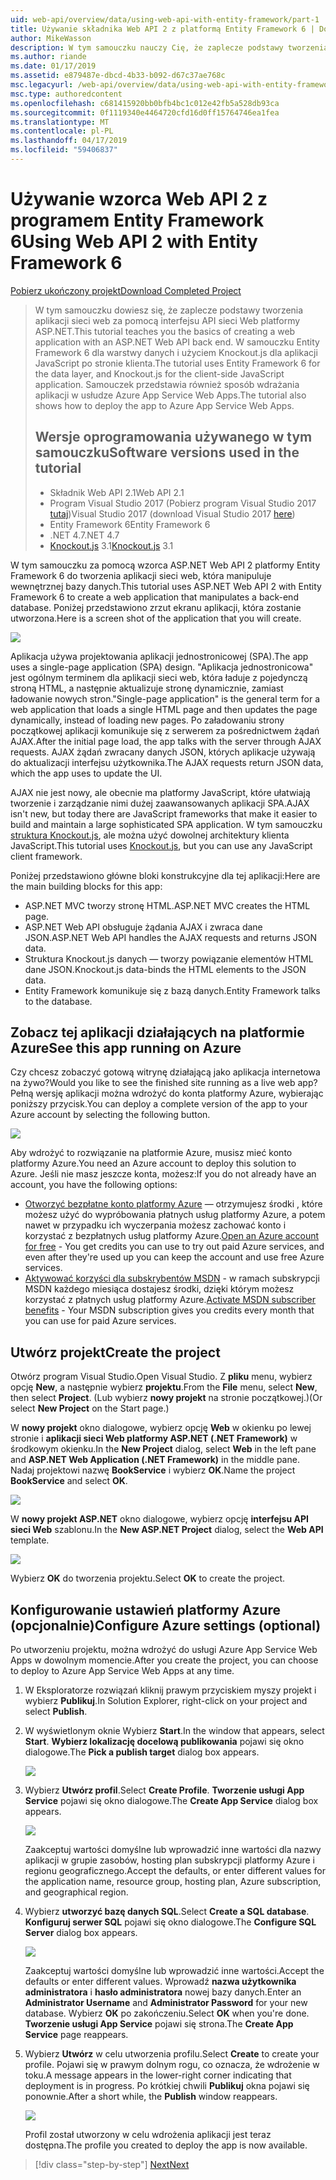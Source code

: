 ```yaml
---
uid: web-api/overview/data/using-web-api-with-entity-framework/part-1
title: Używanie składnika Web API 2 z platformą Entity Framework 6 | Dokumentacja firmy Microsoft
author: MikeWasson
description: W tym samouczku nauczy Cię, że zaplecze podstawy tworzenia aplikacji sieci web za pomocą interfejsu API sieci Web platformy ASP.NET. W tym samouczku użyto programu Entity Framework 6 dla układ danych...
ms.author: riande
ms.date: 01/17/2019
ms.assetid: e879487e-dbcd-4b33-b092-d67c37ae768c
msc.legacyurl: /web-api/overview/data/using-web-api-with-entity-framework/part-1
msc.type: authoredcontent
ms.openlocfilehash: c681415920bb0bfb4bc1c012e42fb5a528db93ca
ms.sourcegitcommit: 0f1119340e4464720cfd16d0ff15764746ea1fea
ms.translationtype: MT
ms.contentlocale: pl-PL
ms.lasthandoff: 04/17/2019
ms.locfileid: "59406837"
---
```

# <a name="using-web-api-2-with-entity-framework-6"></a><span data-ttu-id="c4311-104">Używanie wzorca Web API 2 z programem Entity Framework 6</span><span class="sxs-lookup"><span data-stu-id="c4311-104">Using Web API 2 with Entity Framework 6</span></span>


[<span data-ttu-id="c4311-105">Pobierz ukończony projekt</span><span class="sxs-lookup"><span data-stu-id="c4311-105">Download Completed Project</span></span>](https://github.com/MikeWasson/BookService)

> <span data-ttu-id="c4311-106">W tym samouczku dowiesz się, że zaplecze podstawy tworzenia aplikacji sieci web za pomocą interfejsu API sieci Web platformy ASP.NET.</span><span class="sxs-lookup"><span data-stu-id="c4311-106">This tutorial teaches you the basics of creating a web application with an ASP.NET Web API back end.</span></span> <span data-ttu-id="c4311-107">W samouczku Entity Framework 6 dla warstwy danych i użyciem Knockout.js dla aplikacji JavaScript po stronie klienta.</span><span class="sxs-lookup"><span data-stu-id="c4311-107">The tutorial uses Entity Framework 6 for the data layer, and Knockout.js for the client-side JavaScript application.</span></span> <span data-ttu-id="c4311-108">Samouczek przedstawia również sposób wdrażania aplikacji w usłudze Azure App Service Web Apps.</span><span class="sxs-lookup"><span data-stu-id="c4311-108">The tutorial also shows how to deploy the app to Azure App Service Web Apps.</span></span>
>
> ## <a name="software-versions-used-in-the-tutorial"></a><span data-ttu-id="c4311-109">Wersje oprogramowania używanego w tym samouczku</span><span class="sxs-lookup"><span data-stu-id="c4311-109">Software versions used in the tutorial</span></span>
>
> - <span data-ttu-id="c4311-110">Składnik Web API 2.1</span><span class="sxs-lookup"><span data-stu-id="c4311-110">Web API 2.1</span></span>
> - <span data-ttu-id="c4311-111">Program Visual Studio 2017 (Pobierz program Visual Studio 2017 [tutaj](https://visualstudio.microsoft.com/downloads/?utm_medium=microsoft&utm_source=docs.microsoft.com&utm_campaign=button+cta&utm_content=download+vs2017))</span><span class="sxs-lookup"><span data-stu-id="c4311-111">Visual Studio 2017 (download Visual Studio 2017 [here](https://visualstudio.microsoft.com/downloads/?utm_medium=microsoft&utm_source=docs.microsoft.com&utm_campaign=button+cta&utm_content=download+vs2017))</span></span>
> - <span data-ttu-id="c4311-112">Entity Framework 6</span><span class="sxs-lookup"><span data-stu-id="c4311-112">Entity Framework 6</span></span>
> - <span data-ttu-id="c4311-113">.NET 4.7</span><span class="sxs-lookup"><span data-stu-id="c4311-113">.NET 4.7</span></span>
> - <span data-ttu-id="c4311-114">[Knockout.js](http://knockoutjs.com/) 3.1</span><span class="sxs-lookup"><span data-stu-id="c4311-114">[Knockout.js](http://knockoutjs.com/) 3.1</span></span>

<span data-ttu-id="c4311-115">W tym samouczku za pomocą wzorca ASP.NET Web API 2 platformy Entity Framework 6 do tworzenia aplikacji sieci web, która manipuluje wewnętrznej bazy danych.</span><span class="sxs-lookup"><span data-stu-id="c4311-115">This tutorial uses ASP.NET Web API 2 with Entity Framework 6 to create a web application that manipulates a back-end database.</span></span> <span data-ttu-id="c4311-116">Poniżej przedstawiono zrzut ekranu aplikacji, która zostanie utworzona.</span><span class="sxs-lookup"><span data-stu-id="c4311-116">Here is a screen shot of the application that you will create.</span></span>

[![](part-1/_static/image2.png)](part-1/_static/image1.png)

<span data-ttu-id="c4311-117">Aplikacja używa projektowania aplikacji jednostronicowej (SPA).</span><span class="sxs-lookup"><span data-stu-id="c4311-117">The app uses a single-page application (SPA) design.</span></span> <span data-ttu-id="c4311-118">"Aplikacja jednostronicowa" jest ogólnym terminem dla aplikacji sieci web, która ładuje z pojedynczą stroną HTML, a następnie aktualizuje stronę dynamicznie, zamiast ładowanie nowych stron.</span><span class="sxs-lookup"><span data-stu-id="c4311-118">"Single-page application" is the general term for a web application that loads a single HTML page and then updates the page dynamically, instead of loading new pages.</span></span> <span data-ttu-id="c4311-119">Po załadowaniu strony początkowej aplikacji komunikuje się z serwerem za pośrednictwem żądań AJAX.</span><span class="sxs-lookup"><span data-stu-id="c4311-119">After the initial page load, the app talks with the server through AJAX requests.</span></span> <span data-ttu-id="c4311-120">AJAX żądań zwracany danych JSON, których aplikacje używają do aktualizacji interfejsu użytkownika.</span><span class="sxs-lookup"><span data-stu-id="c4311-120">The AJAX requests return JSON data, which the app uses to update the UI.</span></span>

<span data-ttu-id="c4311-121">AJAX nie jest nowy, ale obecnie ma platformy JavaScript, które ułatwiają tworzenie i zarządzanie nimi dużej zaawansowanych aplikacji SPA.</span><span class="sxs-lookup"><span data-stu-id="c4311-121">AJAX isn't new, but today there are JavaScript frameworks that make it easier to build and maintain a large sophisticated SPA application.</span></span> <span data-ttu-id="c4311-122">W tym samouczku [struktura Knockout.js](http://knockoutjs.com/), ale można użyć dowolnej architektury klienta JavaScript.</span><span class="sxs-lookup"><span data-stu-id="c4311-122">This tutorial uses [Knockout.js](http://knockoutjs.com/), but you can use any JavaScript client framework.</span></span>

<span data-ttu-id="c4311-123">Poniżej przedstawiono główne bloki konstrukcyjne dla tej aplikacji:</span><span class="sxs-lookup"><span data-stu-id="c4311-123">Here are the main building blocks for this app:</span></span>

- <span data-ttu-id="c4311-124">ASP.NET MVC tworzy stronę HTML.</span><span class="sxs-lookup"><span data-stu-id="c4311-124">ASP.NET MVC creates the HTML page.</span></span>
- <span data-ttu-id="c4311-125">ASP.NET Web API obsługuje żądania AJAX i zwraca dane JSON.</span><span class="sxs-lookup"><span data-stu-id="c4311-125">ASP.NET Web API handles the AJAX requests and returns JSON data.</span></span>
- <span data-ttu-id="c4311-126">Struktura Knockout.js danych — tworzy powiązanie elementów HTML dane JSON.</span><span class="sxs-lookup"><span data-stu-id="c4311-126">Knockout.js data-binds the HTML elements to the JSON data.</span></span>
- <span data-ttu-id="c4311-127">Entity Framework komunikuje się z bazą danych.</span><span class="sxs-lookup"><span data-stu-id="c4311-127">Entity Framework talks to the database.</span></span>

## <a name="see-this-app-running-on-azure"></a><span data-ttu-id="c4311-128">Zobacz tej aplikacji działających na platformie Azure</span><span class="sxs-lookup"><span data-stu-id="c4311-128">See this app running on Azure</span></span>

<span data-ttu-id="c4311-129">Czy chcesz zobaczyć gotową witrynę działającą jako aplikacja internetowa na żywo?</span><span class="sxs-lookup"><span data-stu-id="c4311-129">Would you like to see the finished site running as a live web app?</span></span> <span data-ttu-id="c4311-130">Pełną wersję aplikacji można wdrożyć do konta platformy Azure, wybierając poniższy przycisk.</span><span class="sxs-lookup"><span data-stu-id="c4311-130">You can deploy a complete version of the app to your Azure account by selecting the following button.</span></span>

[![](http://azuredeploy.net/deploybutton.png)](https://azuredeploy.net/?WT.mc_id=deploy_azure_aspnet&repository=https://github.com/tfitzmac/BookService)

<span data-ttu-id="c4311-131">Aby wdrożyć to rozwiązanie na platformie Azure, musisz mieć konto platformy Azure.</span><span class="sxs-lookup"><span data-stu-id="c4311-131">You need an Azure account to deploy this solution to Azure.</span></span> <span data-ttu-id="c4311-132">Jeśli nie masz jeszcze konta, możesz:</span><span class="sxs-lookup"><span data-stu-id="c4311-132">If you do not already have an account, you have the following options:</span></span>

- <span data-ttu-id="c4311-133">[Otworzyć bezpłatne konto platformy Azure](https://azure.microsoft.com/pricing/free-trial/?WT.mc_id=A443DD604) — otrzymujesz środki , które możesz użyć do wypróbowania płatnych usług platformy Azure, a potem nawet w przypadku ich wyczerpania możesz zachować konto i korzystać z bezpłatnych usług platformy Azure.</span><span class="sxs-lookup"><span data-stu-id="c4311-133">[Open an Azure account for free](https://azure.microsoft.com/pricing/free-trial/?WT.mc_id=A443DD604) - You get credits you can use to try out paid Azure services, and even after they're used up you can keep the account and use free Azure services.</span></span>
- <span data-ttu-id="c4311-134">[Aktywować korzyści dla subskrybentów MSDN](https://azure.microsoft.com/pricing/member-offers/msdn-benefits-details/?WT.mc_id=A443DD604) - w ramach subskrypcji MSDN każdego miesiąca dostajesz środki, dzięki którym możesz korzystać z płatnych usług platformy Azure.</span><span class="sxs-lookup"><span data-stu-id="c4311-134">[Activate MSDN subscriber benefits](https://azure.microsoft.com/pricing/member-offers/msdn-benefits-details/?WT.mc_id=A443DD604) - Your MSDN subscription gives you credits every month that you can use for paid Azure services.</span></span>

## <a name="create-the-project"></a><span data-ttu-id="c4311-135">Utwórz projekt</span><span class="sxs-lookup"><span data-stu-id="c4311-135">Create the project</span></span>

<span data-ttu-id="c4311-136">Otwórz program Visual Studio.</span><span class="sxs-lookup"><span data-stu-id="c4311-136">Open Visual Studio.</span></span> <span data-ttu-id="c4311-137">Z **pliku** menu, wybierz opcję **New**, a następnie wybierz **projektu**.</span><span class="sxs-lookup"><span data-stu-id="c4311-137">From the **File** menu, select **New**, then select **Project**.</span></span> <span data-ttu-id="c4311-138">(Lub wybierz **nowy projekt** na stronie początkowej.)</span><span class="sxs-lookup"><span data-stu-id="c4311-138">(Or select **New Project** on the Start page.)</span></span>

<span data-ttu-id="c4311-139">W **nowy projekt** okno dialogowe, wybierz opcję **Web** w okienku po lewej stronie i **aplikacji sieci Web platformy ASP.NET (.NET Framework)** w środkowym okienku.</span><span class="sxs-lookup"><span data-stu-id="c4311-139">In the **New Project** dialog, select **Web** in the left pane and **ASP.NET Web Application (.NET Framework)** in the middle pane.</span></span> <span data-ttu-id="c4311-140">Nadaj projektowi nazwę **BookService** i wybierz **OK**.</span><span class="sxs-lookup"><span data-stu-id="c4311-140">Name the project **BookService** and select **OK**.</span></span>

[![](part-1/_static/image11.png)](part-1/_static/image11.png)

<span data-ttu-id="c4311-141">W **nowy projekt ASP.NET** okno dialogowe, wybierz opcję **interfejsu API sieci Web** szablonu.</span><span class="sxs-lookup"><span data-stu-id="c4311-141">In the **New ASP.NET Project** dialog, select the **Web API** template.</span></span>

[![](part-1/_static/image12.png)](part-1/_static/image12.png)


<span data-ttu-id="c4311-142">Wybierz **OK** do tworzenia projektu.</span><span class="sxs-lookup"><span data-stu-id="c4311-142">Select **OK** to create the project.</span></span>

## <a name="configure-azure-settings-optional"></a><span data-ttu-id="c4311-143">Konfigurowanie ustawień platformy Azure (opcjonalnie)</span><span class="sxs-lookup"><span data-stu-id="c4311-143">Configure Azure settings (optional)</span></span>

<span data-ttu-id="c4311-144">Po utworzeniu projektu, można wdrożyć do usługi Azure App Service Web Apps w dowolnym momencie.</span><span class="sxs-lookup"><span data-stu-id="c4311-144">After you create the project, you can choose to deploy to Azure App Service Web Apps at any time.</span></span> 

1. <span data-ttu-id="c4311-145">W Eksploratorze rozwiązań kliknij prawym przyciskiem myszy projekt i wybierz **Publikuj**.</span><span class="sxs-lookup"><span data-stu-id="c4311-145">In Solution Explorer, right-click on your project and select **Publish**.</span></span>

2. <span data-ttu-id="c4311-146">W wyświetlonym oknie Wybierz **Start**.</span><span class="sxs-lookup"><span data-stu-id="c4311-146">In the window that appears, select **Start**.</span></span> <span data-ttu-id="c4311-147">**Wybierz lokalizację docelową publikowania** pojawi się okno dialogowe.</span><span class="sxs-lookup"><span data-stu-id="c4311-147">The **Pick a publish target** dialog box appears.</span></span>

   [![](part-1/_static/image14.png)](part-1/_static/image14.png)

3. <span data-ttu-id="c4311-148">Wybierz **Utwórz profil**.</span><span class="sxs-lookup"><span data-stu-id="c4311-148">Select **Create Profile**.</span></span> <span data-ttu-id="c4311-149">**Tworzenie usługi App Service** pojawi się okno dialogowe.</span><span class="sxs-lookup"><span data-stu-id="c4311-149">The **Create App Service** dialog box appears.</span></span>

   [![](part-1/_static/image15.png)](part-1/_static/image15.png)

   <span data-ttu-id="c4311-150">Zaakceptuj wartości domyślne lub wprowadzić inne wartości dla nazwy aplikacji w grupie zasobów, hosting plan subskrypcji platformy Azure i regionu geograficznego.</span><span class="sxs-lookup"><span data-stu-id="c4311-150">Accept the defaults, or enter different values for the application name, resource group, hosting plan, Azure subscription, and geographical region.</span></span> 

4. <span data-ttu-id="c4311-151">Wybierz **utworzyć bazę danych SQL**.</span><span class="sxs-lookup"><span data-stu-id="c4311-151">Select **Create a SQL database**.</span></span> <span data-ttu-id="c4311-152">**Konfiguruj serwer SQL** pojawi się okno dialogowe.</span><span class="sxs-lookup"><span data-stu-id="c4311-152">The **Configure SQL Server** dialog box appears.</span></span> 

   [![](part-1/_static/image16.png)](part-1/_static/image16.png)

   <span data-ttu-id="c4311-153">Zaakceptuj wartości domyślne lub wprowadzić inne wartości.</span><span class="sxs-lookup"><span data-stu-id="c4311-153">Accept the defaults or enter different values.</span></span> <span data-ttu-id="c4311-154">Wprowadź **nazwa użytkownika administratora** i **hasło administratora** nowej bazy danych.</span><span class="sxs-lookup"><span data-stu-id="c4311-154">Enter an **Administrator Username** and **Administrator Password** for your new database.</span></span> <span data-ttu-id="c4311-155">Wybierz **OK** po zakończeniu.</span><span class="sxs-lookup"><span data-stu-id="c4311-155">Select **OK** when you're done.</span></span> <span data-ttu-id="c4311-156">**Tworzenie usługi App Service** pojawi się strona.</span><span class="sxs-lookup"><span data-stu-id="c4311-156">The **Create App Service** page reappears.</span></span>

5. <span data-ttu-id="c4311-157">Wybierz **Utwórz** w celu utworzenia profilu.</span><span class="sxs-lookup"><span data-stu-id="c4311-157">Select **Create** to create your profile.</span></span> <span data-ttu-id="c4311-158">Pojawi się w prawym dolnym rogu, co oznacza, że wdrożenie w toku.</span><span class="sxs-lookup"><span data-stu-id="c4311-158">A message appears in the lower-right corner indicating that deployment is in progress.</span></span> <span data-ttu-id="c4311-159">Po krótkiej chwili **Publikuj** okna pojawi się ponownie.</span><span class="sxs-lookup"><span data-stu-id="c4311-159">After a short while, the **Publish** window reappears.</span></span>

    [![](part-1/_static/image17.png)](part-1/_static/image17.png)
   
    <span data-ttu-id="c4311-160">Profil został utworzony w celu wdrożenia aplikacji jest teraz dostępna.</span><span class="sxs-lookup"><span data-stu-id="c4311-160">The profile you created to deploy the app is now available.</span></span> 


> [!div class="step-by-step"]
> [<span data-ttu-id="c4311-161">Next</span><span class="sxs-lookup"><span data-stu-id="c4311-161">Next</span></span>](part-2.md)
